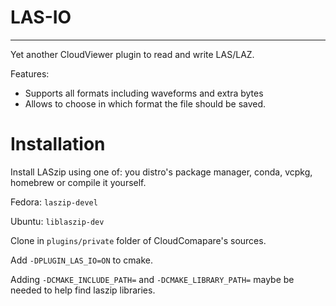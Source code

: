 # LAS-IO

---

Yet another CloudViewer plugin to read and write LAS/LAZ.

Features:

- Supports all formats including waveforms and extra bytes
- Allows to choose in which format the file should be saved.

# Installation

Install LASzip using one of: you distro's package manager, conda, vcpkg, homebrew or compile it yourself.

Fedora: `laszip-devel`

Ubuntu: `liblaszip-dev`

Clone in `plugins/private` folder of CloudComapare's sources.

Add `-DPLUGIN_LAS_IO=ON` to cmake.

Adding `-DCMAKE_INCLUDE_PATH=` and `-DCMAKE_LIBRARY_PATH=` maybe be needed to help find laszip libraries.

